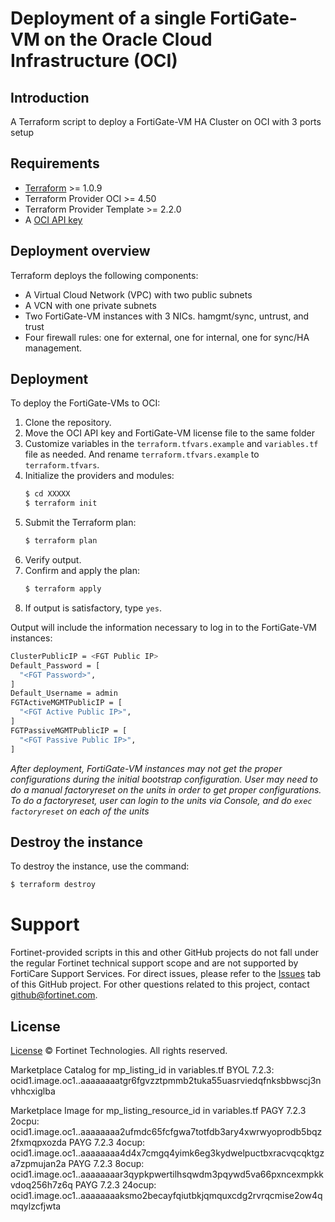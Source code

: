 # Deployment of a single FortiGate-VM on the Oracle Cloud Infrastructure (OCI)
## Introduction
A Terraform script to deploy a FortiGate-VM HA Cluster on OCI with 3 ports setup

## Requirements
* [Terraform](https://learn.hashicorp.com/terraform/getting-started/install.html) >= 1.0.9
* Terraform Provider OCI >= 4.50
* Terraform Provider Template >= 2.2.0
* A [OCI API key](https://docs.cloud.oracle.com/en-us/iaas/Content/API/Concepts/apisigningkey.htm)

## Deployment overview
Terraform deploys the following components:
   - A Virtual Cloud Network (VPC) with two public subnets
   - A VCN with one private subnets
   - Two FortiGate-VM instances with 3 NICs.  hamgmt/sync, untrust, and trust 
   - Four firewall rules: one for external, one for internal, one for sync/HA management.

## Deployment
To deploy the FortiGate-VMs to OCI:
1. Clone the repository.
2. Move the OCI API key and FortiGate-VM license file to the same folder
3. Customize variables in the `terraform.tfvars.example` and `variables.tf` file as needed.  And rename `terraform.tfvars.example` to `terraform.tfvars`.
4. Initialize the providers and modules:
   ```sh
   $ cd XXXXX
   $ terraform init
    ```
5. Submit the Terraform plan:
   ```sh
   $ terraform plan
   ```
6. Verify output.
7. Confirm and apply the plan:
   ```sh
   $ terraform apply
   ```
8. If output is satisfactory, type `yes`.

Output will include the information necessary to log in to the FortiGate-VM instances:
```sh
ClusterPublicIP = <FGT Public IP>
Default_Password = [
  "<FGT Password>",
]
Default_Username = admin
FGTActiveMGMTPublicIP = [
  "<FGT Active Public IP>",
]
FGTPassiveMGMTPublicIP = [
  "<FGT Passive Public IP>",
]
```
*After deployment, FortiGate-VM instances may not get the proper configurations during the initial bootstrap configuration. 
User may need to do a manual factoryreset on the units in order to get proper configurations.  To do a factoryreset, user can
login to the units via Console, and do `exec factoryreset` on each of the units*

## Destroy the instance
To destroy the instance, use the command:
```sh
$ terraform destroy
```

# Support
Fortinet-provided scripts in this and other GitHub projects do not fall under the regular Fortinet technical support scope and are not supported by FortiCare Support Services.
For direct issues, please refer to the [Issues](https://github.com/fortinet/fortigate-terraform-deploy/issues) tab of this GitHub project.
For other questions related to this project, contact [github@fortinet.com](mailto:github@fortinet.com).

## License
[License](https://github.com/fortinet/fortigate-terraform-deploy/blob/master/LICENSE) © Fortinet Technologies. All rights reserved.

Marketplace Catalog for mp_listing_id in variables.tf
BYOL 7.2.3: ocid1.image.oc1..aaaaaaaatgr6fgvzztpmmb2tuka55uasrviedqfnksbbwscj3nvhhcxiglba

Marketplace Image for mp_listing_resource_id in variables.tf
PAGY 7.2.3 2ocpu: ocid1.image.oc1..aaaaaaaa2ufmdc65fcfgwa7totfdb3ary4xwrwyoprodb5bqz2fxmqpxozda
PAYG 7.2.3 4ocup: ocid1.image.oc1..aaaaaaaa4d4x7cmgq4yimk6eg3kydwelpuctbxracvqcqktgza7zpmujan2a
PAYG 7.2.3 8ocup: ocid1.image.oc1..aaaaaaaar3qypkpwertilhsqwdm3pqywd5va66pxncexmpkkvdoq256h7z6q
PAYG 7.2.3 24ocup: ocid1.image.oc1..aaaaaaaaksmo2becayfqiutbkjqmquxcdg2rvrqcmise2ow4qmqylzcfjwta
